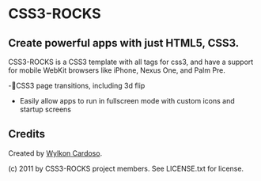 CSS3-ROCKS
==========

Create powerful apps with just HTML5, CSS3.
------------------------------------------------------------

CSS3-ROCKS is a CSS3 template with all tags for css3, and have a support for mobile WebKit browsers like iPhone, Nexus One, and Palm Pre.

-CSS3 page transitions, including 3d flip
- Easily allow apps to run in fullscreen mode with custom icons and startup screens

Credits
-------

Created by [Wylkon Cardoso](http://www.wylkon.com.br).

(c) 2011 by CSS3-ROCKS project members.
See LICENSE.txt for license.